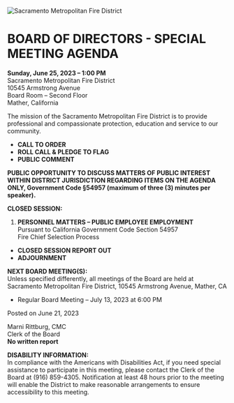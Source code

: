 <!-- Page 1 -->
![Sacramento Metropolitan Fire District](https://www.sacmetrofiredistrict.org)

# BOARD OF DIRECTORS - SPECIAL MEETING AGENDA
**Sunday, June 25, 2023 – 1:00 PM**  
Sacramento Metropolitan Fire District  
10545 Armstrong Avenue  
Board Room – Second Floor  
Mather, California  

The mission of the Sacramento Metropolitan Fire District is to provide professional and compassionate protection, education and service to our community.

- **CALL TO ORDER**
- **ROLL CALL & PLEDGE TO FLAG**
- **PUBLIC COMMENT**

**PUBLIC OPPORTUNITY TO DISCUSS MATTERS OF PUBLIC INTEREST WITHIN DISTRICT JURISDICTION REGARDING ITEMS ON THE AGENDA ONLY, Government Code §54957 (maximum of three (3) minutes per speaker).**

**CLOSED SESSION:**
1. **PERSONNEL MATTERS – PUBLIC EMPLOYEE EMPLOYMENT**  
   Pursuant to California Government Code Section 54957  
   Fire Chief Selection Process

- **CLOSED SESSION REPORT OUT**
- **ADJOURNMENT**

**NEXT BOARD MEETING(S):**  
Unless specified differently, all meetings of the Board are held at Sacramento Metropolitan Fire District, 10545 Armstrong Avenue, Mather, CA  
- Regular Board Meeting – July 13, 2023 at 6:00 PM  

Posted on June 21, 2023  

Marni Rittburg, CMC  
Clerk of the Board  
**No written report**

**DISABILITY INFORMATION:**  
In compliance with the Americans with Disabilities Act, if you need special assistance to participate in this meeting, please contact the Clerk of the Board at (916) 859-4305. Notification at least 48 hours prior to the meeting will enable the District to make reasonable arrangements to ensure accessibility to this meeting.
